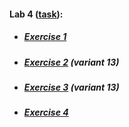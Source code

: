 #### Lab 4 ([task](https://drive.google.com/file/d/1zd969Q_XzFPO-po8MkqZTkQaw6D_6gya/view)):
* ##### [Exercise 1](https://CaptainArsa.github.io/InternetProgramming/Lab4/Lab4_1.html)
* ##### [Exercise 2](https://CaptainArsa.github.io/InternetProgramming/Lab4/Lab4_2.html) (variant 13)
* ##### [Exercise 3](https://CaptainArsa.github.io/InternetProgramming/Lab4/Lab4_3.html) (variant 13)
* ##### [Exercise 4](https://CaptainArsa.github.io/InternetProgramming/Lab4/Lab4_4.html)